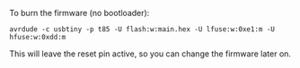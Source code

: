 To burn the firmware (no bootloader):

	avrdude -c usbtiny -p t85 -U flash:w:main.hex -U lfuse:w:0xe1:m -U hfuse:w:0xdd:m

This will leave the reset pin active, so you can change the firmware later on.
